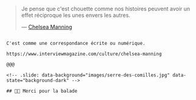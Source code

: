 <!-- .slide: data-background="images/serre-des-comilles.jpg" data-state="background-dark" -->

> Je pense que c'est chouette comme nos histoires
> peuvent avoir un effet réciproque les unes envers les autres.
>
> — [Chelsea Manning](https://fr.wikipedia.org/wiki/Chelsea_Manning)

~~~~

C'est comme une correspondance écrite ou numérique.

https://www.interviewmagazine.com/culture/chelsea-manning

@@@

<!-- .slide: data-background="images/serre-des-comilles.jpg" data-state="background-dark" -->

## 🙏🏻 Merci pour la balade
